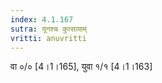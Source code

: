 ```yaml
---
index: 4.1.167
sutra: यूनश्च कुत्सायाम्
vritti: anuvritti
---
```


वा ०/० [4।1।165],  युवा  १/१ [4।1।163]